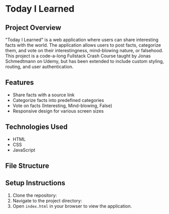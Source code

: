 # Today I Learned

## Project Overview

"Today I Learned" is a web application where users can share interesting facts with the world. The application allows users to post facts, categorize them, and vote on their interestingness, mind-blowing nature, or falsehood. This project is a code-a-long Fullstack Crash Course taught by Jonas Schmedtmann on Udemy, but has been extended to include custom styling, routing, and user authentication.

## Features

- Share facts with a source link
- Categorize facts into predefined categories
- Vote on facts (Interesting, Mind-blowing, False)
- Responsive design for various screen sizes

## Technologies Used

- HTML
- CSS
- JavaScript

## File Structure

## Setup Instructions

1. Clone the repository:
2. Navigate to the project directory:
3. Open `index.html` in your browser to view the application.
